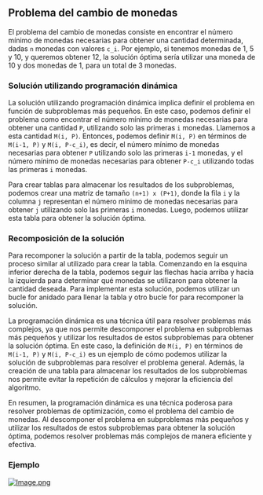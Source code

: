 ## Problema del cambio de monedas

El problema del cambio de monedas consiste en encontrar el número mínimo de monedas necesarias para obtener una cantidad determinada, dadas `n` monedas con valores `c_i`. Por ejemplo, si tenemos monedas de 1, 5 y 10, y queremos obtener 12, la solución óptima sería utilizar una moneda de 10 y dos monedas de 1, para un total de 3 monedas.

### Solución utilizando programación dinámica

La solución utilizando programación dinámica implica definir el problema en función de subproblemas más pequeños. En este caso, podemos definir el problema como encontrar el número mínimo de monedas necesarias para obtener una cantidad `P`, utilizando solo las primeras `i` monedas. Llamemos a esta cantidad `M(i, P)`. Entonces, podemos definir `M(i, P)` en términos de `M(i-1, P)` y `M(i, P-c_i)`, es decir, el número mínimo de monedas necesarias para obtener `P` utilizando solo las primeras `i-1` monedas, y el número mínimo de monedas necesarias para obtener `P-c_i` utilizando todas las primeras `i` monedas.

Para crear tablas para almacenar los resultados de los subproblemas, podemos crear una matriz de tamaño `(n+1) x (P+1)`, donde la fila `i` y la columna `j` representan el número mínimo de monedas necesarias para obtener `j` utilizando solo las primeras `i` monedas. Luego, podemos utilizar esta tabla para obtener la solución óptima.

### Recomposición de la solución

Para recomponer la solución a partir de la tabla, podemos seguir un proceso similar al utilizado para crear la tabla. Comenzando en la esquina inferior derecha de la tabla, podemos seguir las flechas hacia arriba y hacia la izquierda para determinar qué monedas se utilizaron para obtener la cantidad deseada. Para implementar esta solución, podemos utilizar un bucle for anidado para llenar la tabla y otro bucle for para recomponer la solución.

La programación dinámica es una técnica útil para resolver problemas más complejos, ya que nos permite descomponer el problema en subproblemas más pequeños y utilizar los resultados de estos subproblemas para obtener la solución óptima. En este caso, la definición de `M(i, P)` en términos de `M(i-1, P)` y `M(i, P-c_i)` es un ejemplo de cómo podemos utilizar la solución de subproblemas para resolver el problema general. Además, la creación de una tabla para almacenar los resultados de los subproblemas nos permite evitar la repetición de cálculos y mejorar la eficiencia del algoritmo.

En resumen, la programación dinámica es una técnica poderosa para resolver problemas de optimización, como el problema del cambio de monedas. Al descomponer el problema en subproblemas más pequeños y utilizar los resultados de estos subproblemas para obtener la solución óptima, podemos resolver problemas más complejos de manera eficiente y efectiva.

### Ejemplo

[![Image.png](https://i.postimg.cc/GpmfGNR9/Image.png)](https://postimg.cc/BjRNGmXG)
